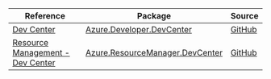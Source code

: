 | Reference | Package | Source |
|---|---|---|
|[Dev Center](developer.devcenter-readme.md)|[Azure.Developer.DevCenter](https://www.nuget.org/packages/Azure.Developer.DevCenter)|[GitHub](https://github.com/Azure/azure-sdk-for-net/blob/main/sdk/devcenter/Azure.Developer.DevCenter)|
|[Resource Management - Dev Center](resourcemanager.devcenter-readme.md)|[Azure.ResourceManager.DevCenter](https://www.nuget.org/packages/Azure.ResourceManager.DevCenter)|[GitHub](https://github.com/Azure/azure-sdk-for-net/blob/main/sdk/devcenter/Azure.ResourceManager.DevCenter)|
